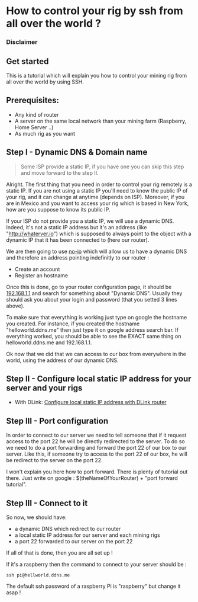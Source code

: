 # How to control your rig by ssh from all over the world ?

### Disclaimer


## Get started
This is a tutorial which will explain you how to control your mining rig from all over the world by using SSH.

## Prerequisites:
- Any kind of router
- A server on the same local network than your mining farm (Raspberry, Home Server ..)
- As much rig as you want

## Step I - Dynamic DNS & Domain name

> Some ISP provide a static IP, if you have one you can skip this step and move forward to the step II.

Alright. The first thing that you need in order to control your rig remotely is a static IP. If you are not using a static IP you'll need to know the public IP of your rig, and it can change at anytime (depends on ISP). Moreover, if you are in Mexico and you want to access your rig which is based in New York, how are you suppose to know its public IP.

If your ISP do not provide you a static IP, we will use a dynamic DNS. Indeed, it's not a static IP address but it's an address (like "http://whaterver.io") which is supposed to always point to the object with a dynamic IP that it has been connected to (here our router).

We are then going to use [no-ip](https://www.noip.com) which will allow us to have a dynamic DNS and therefore an address pointing indefinitly to our router :

- Create an account
- Register an hostname

Once this is done, go to your router configuration page, it should be [192.168.1.1](192.168.1.1) and search for something about "Dynamic DNS". Usually they should ask you about your login and password (that you setted 3 lines above).

To make sure that everything is working just type on google the hostname you created. For instance, if you created the hostname "helloworld.ddns.me" then just type it on google address search bar. If everything worked, you should be able to see the EXACT same thing on helloworld.ddns.me and 192.168.1.1.

Ok now that we did that we can access to our box from everywhere in the world, using the address of our dynamic DNS.

## Step II - Configure local static IP address for your server and your rigs

- With DLink: [Configure local static IP address with DLink router](http://blog.dlink.com/mastering-static-ip-addresses-2/)

## Step III - Port configuration

In order to connect to our server we need to tell someone that if it request access to the port 22 he will be directly redirected to the server. To do so we need to do a port forwarding and forward the port 22 of our box to our server. Like this, if someone try to access to the port 22 of our box, he will be redirect to the server on the port 22.

I won't explain you here how to port forward. There is plenty of tutorial out there. Just write on google : $(theNameOfYourRouter) + "port forward tutorial".

## Step III - Connect to it

So now, we should have:
- a dynamic DNS which redirect to our router
- a local static IP address for our server and each mining rigs
- a port 22 forwarded to our server on the port 22

If all of that is done, then you are all set up !

If it's a raspberry then the command to connect to your server should be :

``` ssh pi@hellworld.ddns.me ```

The default ssh password of a raspberry Pi is "raspberry" but change it asap !
